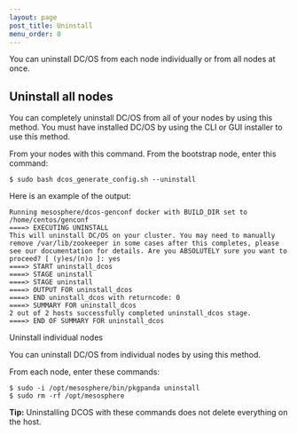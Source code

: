 ```yaml
---
layout: page
post_title: Uninstall
menu_order: 0
---
```



You can uninstall DC/OS from each node individually or from all nodes at once.

## Uninstall all nodes

You can completely uninstall DC/OS from all of your nodes by using this method. You must have installed DC/OS by using the CLI or GUI installer to use this method.
   
From your nodes with this command. From the bootstrap node, enter this command:

```
$ sudo bash dcos_generate_config.sh --uninstall
```

Here is an example of the output:

    Running mesosphere/dcos-genconf docker with BUILD_DIR set to /home/centos/genconf
    ====> EXECUTING UNINSTALL
    This will uninstall DC/OS on your cluster. You may need to manually remove /var/lib/zookeeper in some cases after this completes, please see our documentation for details. Are you ABSOLUTELY sure you want to proceed? [ (y)es/(n)o ]: yes
    ====> START uninstall_dcos
    ====> STAGE uninstall
    ====> STAGE uninstall
    ====> OUTPUT FOR uninstall_dcos
    ====> END uninstall_dcos with returncode: 0
    ====> SUMMARY FOR uninstall_dcos
    2 out of 2 hosts successfully completed uninstall_dcos stage.
    ====> END OF SUMMARY FOR uninstall_dcos

Uninstall individual nodes

You can uninstall DC/OS from individual nodes by using this method.

From each node, enter these commands:

    $ sudo -i /opt/mesosphere/bin/pkgpanda uninstall
    $ sudo rm -rf /opt/mesosphere

**Tip:** Uninstalling DCOS with these commands does not delete everything on the host.
